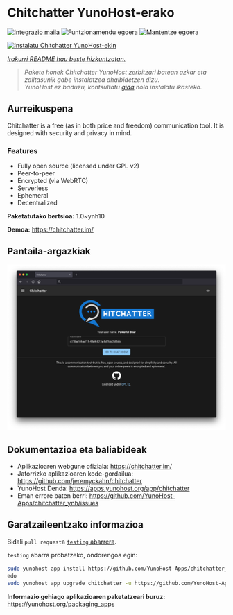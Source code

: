 <!--
Ohart ongi: README hau automatikoki sortu da <https://github.com/YunoHost/apps/tree/master/tools/readme_generator>ri esker
EZ editatu eskuz.
-->

# Chitchatter YunoHost-erako

[![Integrazio maila](https://dash.yunohost.org/integration/chitchatter.svg)](https://dash.yunohost.org/appci/app/chitchatter) ![Funtzionamendu egoera](https://ci-apps.yunohost.org/ci/badges/chitchatter.status.svg) ![Mantentze egoera](https://ci-apps.yunohost.org/ci/badges/chitchatter.maintain.svg)

[![Instalatu Chitchatter YunoHost-ekin](https://install-app.yunohost.org/install-with-yunohost.svg)](https://install-app.yunohost.org/?app=chitchatter)

*[Irakurri README hau beste hizkuntzatan.](./ALL_README.md)*

> *Pakete honek Chitchatter YunoHost zerbitzari batean azkar eta zailtasunik gabe instalatzea ahalbidetzen dizu.*  
> *YunoHost ez baduzu, kontsultatu [gida](https://yunohost.org/install) nola instalatu ikasteko.*

## Aurreikuspena

Chitchatter is a free (as in both price and freedom) communication tool. It is designed with security and privacy in mind.

### Features

- Fully open source (licensed under GPL v2)
- Peer-to-peer
- Encrypted (via WebRTC)
- Serverless
- Ephemeral
- Decentralized 

**Paketatutako bertsioa:** 1.0~ynh10

**Demoa:** <https://chitchatter.im/>

## Pantaila-argazkiak

![Chitchatter(r)en pantaila-argazkia](./doc/screenshots/screenshot.png)

## Dokumentazioa eta baliabideak

- Aplikazioaren webgune ofiziala: <https://chitchatter.im/>
- Jatorrizko aplikazioaren kode-gordailua: <https://github.com/jeremyckahn/chitchatter>
- YunoHost Denda: <https://apps.yunohost.org/app/chitchatter>
- Eman errore baten berri: <https://github.com/YunoHost-Apps/chitchatter_ynh/issues>

## Garatzaileentzako informazioa

Bidali `pull request`a [`testing` abarrera](https://github.com/YunoHost-Apps/chitchatter_ynh/tree/testing).

`testing` abarra probatzeko, ondorengoa egin:

```bash
sudo yunohost app install https://github.com/YunoHost-Apps/chitchatter_ynh/tree/testing --debug
edo
sudo yunohost app upgrade chitchatter -u https://github.com/YunoHost-Apps/chitchatter_ynh/tree/testing --debug
```

**Informazio gehiago aplikazioaren paketatzeari buruz:** <https://yunohost.org/packaging_apps>
